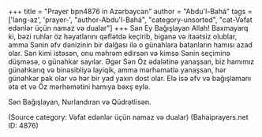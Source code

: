 +++
title = "Prayer bpn4876 in Azərbaycan"
author = "Abdu'l-Bahá"
tags = ['lang-az', 'prayer-', "author-Abdu'l-Bahá", "category-unsorted", "cat-Vəfat edənlər üçün namaz və dualar"]
+++
Sən Ey Bağışlayan Allah! Baxmayarq ki, bəzi ruhlar öz həyatlarını qəflətdə keçirib, biganə və itaətsiz olublar, amma Sənin əfv dənizinin bir dalğası ilə o günahlara batanların hamısı azad olar. Sən kimi istəsən, onu məhrəm edirsən və kimsə Sənin seçiminə düşməsə, o günahkar sayılar. Əgər Sən Öz ədalətinə yanaşsan, biz hamımız günahkarıq və binəsibliyə layiqik, amma mərhəmətlə yanaşsan, hər günahkar pak olar və hər bir yad yaxın dost olar. Elə isə əfv və bağışlamanı əta et və Öz mərhəmətini hamıya bəxş eylə.

Sən Bağışlayan, Nurlandıran və Qüdrətlisən.

(Source category: Vəfat edənlər üçün namaz və dualar)
(Bahaiprayers.net ID: 4876)
